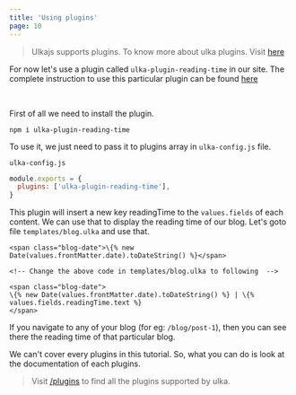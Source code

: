 ```yaml
---
title: 'Using plugins'
page: 10
---
```


> Ulkajs supports plugins. To know more about ulka plugins. Visit [here](/docs/plugins)

For now let's use a plugin called `ulka-plugin-reading-time` in our site.
The complete instruction to use this particular plugin can be found [here](https://github.com/ulkajs/ulka-plugins/tree/main/ulka-plugin-reading-time#readme)

<br />

First of all we need to install the plugin.

```
npm i ulka-plugin-reading-time
```

To use it, we just need to pass it to plugins array in `ulka-config.js` file.

`ulka-config.js`

```js
module.exports = {
  plugins: ['ulka-plugin-reading-time'],
}
```

This plugin will insert a new key readingTime to the `values.fields` of each content. We can use that to display the reading time of our blog.
Let's goto file `templates/blog.ulka` and use that.

```ulka
<span class="blog-date">\{% new Date(values.frontMatter.date).toDateString() %}</span>

<!-- Change the above code in templates/blog.ulka to following  -->

<span class="blog-date">
\{% new Date(values.frontMatter.date).toDateString() %} | \{% values.fields.readingTime.text %}
</span>
```

If you navigate to any of your blog (for eg: `/blog/post-1`), then you can see there the reading time of that particular blog.

We can't cover every plugins in this tutorial. So, what you can do is look at the documentation of each plugins.

> Visit [/plugins](/plugins) to find all the plugins supported by ulka.
